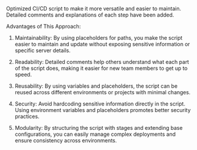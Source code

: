 Optimized CI/CD script to make it more versatile and easier to maintain. Detailed comments and explanations of each step have been added.

Advantages of This Approach:

1. Maintainability: By using placeholders for paths, you make the script easier to maintain and update without exposing sensitive information or specific server details.

2. Readability: Detailed comments help others understand what each part of the script does, making it easier for new team members to get up to speed.

3. Reusability: By using variables and placeholders, the script can be reused across different environments or projects with minimal changes.

4. Security: Avoid hardcoding sensitive information directly in the script. Using environment variables and placeholders promotes better security practices.

5. Modularity: By structuring the script with stages and extending base configurations, you can easily manage complex deployments and ensure consistency across environments.
